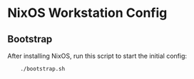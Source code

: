 # NixOS Workstation Config

## Bootstrap

After installing NixOS, run this script to start the initial config:

```
	./bootstrap.sh
```
